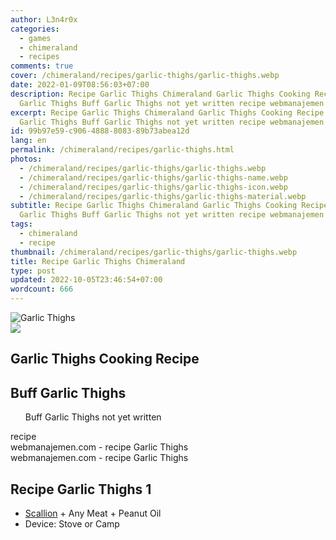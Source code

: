 ```yaml
---
author: L3n4r0x
categories:
  - games
  - chimeraland
  - recipes
comments: true
cover: /chimeraland/recipes/garlic-thighs/garlic-thighs.webp
date: 2022-01-09T08:56:03+07:00
description: Recipe Garlic Thighs Chimeraland Garlic Thighs Cooking Recipe Buff
  Garlic Thighs Buff Garlic Thighs not yet written recipe webmanajemen
excerpt: Recipe Garlic Thighs Chimeraland Garlic Thighs Cooking Recipe Buff
  Garlic Thighs Buff Garlic Thighs not yet written recipe webmanajemen
id: 99b97e59-c906-4888-8083-89b73abea12d
lang: en
permalink: /chimeraland/recipes/garlic-thighs.html
photos:
  - /chimeraland/recipes/garlic-thighs/garlic-thighs.webp
  - /chimeraland/recipes/garlic-thighs/garlic-thighs-name.webp
  - /chimeraland/recipes/garlic-thighs/garlic-thighs-icon.webp
  - /chimeraland/recipes/garlic-thighs/garlic-thighs-material.webp
subtitle: Recipe Garlic Thighs Chimeraland Garlic Thighs Cooking Recipe Buff
  Garlic Thighs Buff Garlic Thighs not yet written recipe webmanajemen
tags:
  - chimeraland
  - recipe
thumbnail: /chimeraland/recipes/garlic-thighs/garlic-thighs.webp
title: Recipe Garlic Thighs Chimeraland
type: post
updated: 2022-10-05T23:46:54+07:00
wordcount: 666
---
```


<link
  rel="stylesheet"
  href="https://rawcdn.githack.com/dimaslanjaka/Web-Manajemen/870a349/css/bootstrap-5-3-0-alpha3-wrapper.css"
/>
<section id="bootstrap-wrapper">
  <div data-bs-theme="dark">
    <div class="card mb-2">
      <div class="card-body">
        <div class="row g-0">
          <div class="col-sm-4 position-relative mb-2">
            <img
              src="https://www.webmanajemen.com/chimeraland/recipes/garlic-thighs/garlic-thighs-material.webp"
              class="card-img fit-cover w-100 h-100"
              alt="Garlic Thighs"
              data-fancybox="true"
            />
          </div>
          <div class="col-sm-8 mb-2">
            <div class="card-body">
              <div class="d-flex flex-row align-items-center mb-3">
                <img
                  class="d-inline-block me-2"
                  src="https://www.webmanajemen.com/chimeraland/recipes/garlic-thighs/garlic-thighs-icon.webp"
                  width="auto"
                  height="auto"
                  style="vertical-align: middle"
                />
                <h2 class="fs-5">Garlic Thighs Cooking Recipe</h2>
              </div>
              <h2 class="card-title fs-5">Buff Garlic Thighs</h2>
              <div class="card-text">
                <ul>
                  Buff Garlic Thighs not yet written
                </ul>
              </div>
              <span class="badge rounded-pill">recipe</span>
            </div>
            <div class="card-footer text-end text-muted mt-auto">
              webmanajemen.com - recipe Garlic Thighs
            </div>
          </div>
        </div>
      </div>
      <div class="card-footer text-end text-muted">
        webmanajemen.com - recipe Garlic Thighs
      </div>
    </div>
    <div class="row mb-2">
      <div class="col-12 col-lg-6 recipe-item mb-2">
        <div class="card">
          <div class="card-body">
            <h2 class="card-title fs-5">Recipe Garlic Thighs 1</h2>
            <div class="card-text">
              <ul>
                <li>
                  <a
                    class="text-decoration-none text-primary"
                    href="/chimeraland/materials/scallion.html"
                    >Scallion</a
                  ><span> + </span>Any Meat<span> + </span>Peanut Oil
                </li>
                <li>Device: Stove or Camp</li>
              </ul>
            </div>
          </div>
        </div>
      </div>
    </div>
  </div>
</section>